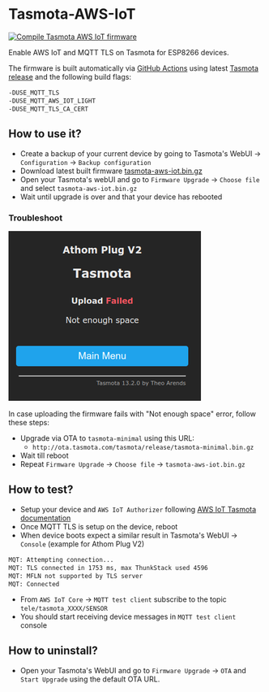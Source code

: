 # Tasmota-AWS-IoT

[![Compile Tasmota AWS IoT firmware](https://github.com/dlime/Tasmota-AWS-IoT/actions/workflows/compile_firmware_image.yml/badge.svg)](https://github.com/dlime/Tasmota-AWS-IoT/actions/workflows/compile_firmware_image.yml)

Enable AWS IoT and MQTT TLS on Tasmota for ESP8266  devices.

The firmware is built automatically via [GitHub Actions](https://github.com/dlime/Tasmota-AWS-IoT/blob/main/.github/workflows/compile_firmware_image.yml) using latest [Tasmota release](https://github.com/arendst/Tasmota/releases/latest) and the following build flags:
```
-DUSE_MQTT_TLS 
-DUSE_MQTT_AWS_IOT_LIGHT 
-DUSE_MQTT_TLS_CA_CERT
```

## How to use it?

* Create a backup of your current device by going to Tasmota's WebUI -> `Configuration` -> `Backup configuration`
* Download latest built firmware [tasmota-aws-iot.bin.gz](https://github.com/dlime/Tasmota-AWS-IoT/releases/latest)
* Open your Tasmota's webUI and go to `Firmware Upgrade` -> `Choose file` and select `tasmota-aws-iot.bin.gz`
* Wait until upgrade is over and that your device has rebooted

### Troubleshoot
![screenshot_upload_failed.png](docs%2Fscreenshot_upload_failed.png)

In case uploading the firmware fails with "Not enough space" error, follow these steps:
* Upgrade via OTA to `tasmota-minimal` using this URL:
  * `http://ota.tasmota.com/tasmota/release/tasmota-minimal.bin.gz`
* Wait till reboot
* Repeat `Firmware Upgrade` -> `Choose file` -> `tasmota-aws-iot.bin.gz`

## How to test?
* Setup your device and  `AWS IoT Authorizer` following [AWS IoT Tasmota documentation](https://tasmota.github.io/docs/AWS-IoT/#how-to-configure)
* Once MQTT TLS is setup on the device, reboot
* When device boots expect a similar result in Tasmota's WebUI -> `Console` (example for Athom Plug V2)
```
MQT: Attempting connection...
MQT: TLS connected in 1753 ms, max ThunkStack used 4596
MQT: MFLN not supported by TLS server
MQT: Connected
```
* From `AWS IoT Core` -> `MQTT test client` subscribe to the topic `tele/tasmota_XXXX/SENSOR`
* You should start receiving device messages in `MQTT test client` console

## How to uninstall?
* Open your Tasmota's WebUI and go to `Firmware Upgrade` -> `OTA` and `Start Upgrade` using the default OTA URL.

